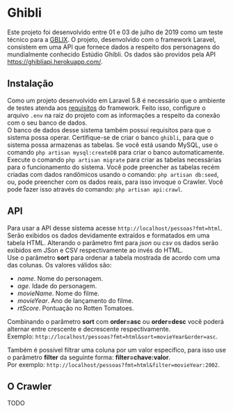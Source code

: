 
# Ghibli

Este projeto foi desenvolvido entre 01 e 03 de julho de 2019 como um teste técnico para a [GBLIX](http://gblix.net/). O projeto, desenvolvido com o framework Laravel, consistem em uma API que fornece dados a respeito dos personagens do mundialmente conhecido Estúdio Ghibli. Os dados são providos pela API https://ghibliapi.herokuapp.com/.

## Instalação

Como um projeto desenvolvido em Laravel 5.8 é necessário que o ambiente de testes atenda aos [requisitos](https://laravel.com/docs/5.8/installation) do framework. Feito isso, configure o arquivo `.env` na raiz do projeto com as informações a respeito da conexão com o seu banco de dados.  
O banco de dados desse sistema também possui requisitos para que o sistema possa operar. Certifique-se  de criar o banco `ghibli`, para que o sistema possa armazenas as tabelas. Se você está usando MySQL, use o comando `php artisan mysql:createDB` para criar o banco automaticamente.  
Execute o comando `php artisan migrate` para criar as tabelas necessárias para o funcionamento do sistema. Você pode preencher as tabelas recém criadas com dados randômicos usando o comando: `php artisan db:seed`, ou, pode preencher com os dados reais, para isso invoque o Crawler. Você pode fazer isso através do comando: `php artisan api:crawl`.

## API

Para usar a API desse sistema acesse `http://localhost/pessoas?fmt=html`. Serão exibidos os dados devidamente extraídos e formatados em uma tabela HTML. Alterando o parâmetro fmt para *json* ou *csv* os dados serão exibidos em JSon e CSV respectivamente ao invés do HTML.  
Use o parâmetro **sort** para ordenar a tabela mostrada de acordo com uma das colunas. Os valores válidos são:  
* *name*. Nome do personagem.
* *age*. Idade do personagem.
* *movieName*. Nome do filme.
* *movieYear*. Ano de lançamento do filme.
* *rtScore*. Pontuação no Rotten Tomatoes.

Combinando o parâmetro **sort** com **order=asc** ou **order=desc** você poderá alternar entre crescente e decrescente respectivamente.  
Exemplo: `http://localhost/pessoas?fmt=html&sort=movieYear&order=asc`.

Também é possível filtrar uma coluna por um valor especifico, para isso use o parâmetro **filter** da seguinte forma: **filter=chave:valor**.  
Por exemplo: `http://localhost/pessoas?fmt=html&filter=movieYear:2002`.

## O Crawler

TODO